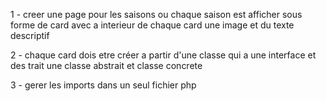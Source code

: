 1 - creer une page pour les saisons
ou chaque saison est afficher sous forme de card avec a interieur de chaque card une image et du texte descriptif

2 - chaque card dois etre créer a partir d'une classe qui a une interface et des trait
une classe abstrait et classe concrete 

3 - gerer les imports dans un seul fichier php